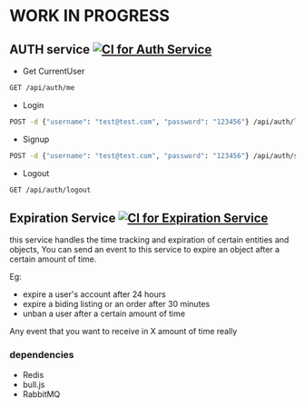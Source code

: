 # WORK IN PROGRESS

## AUTH service [![CI for Auth Service](https://github.com/darklight147/microservices-POC/actions/workflows/auth-ci.yml/badge.svg)](https://github.com/darklight147/microservices-POC/actions/workflows/auth-ci.yml)

- Get CurrentUser

```bash
GET /api/auth/me
```

- Login

```bash
POST -d {"username": "test@test.com", "password": "123456"} /api/auth/login
```

- Signup

```bash
POST -d {"username": "test@test.com", "password": "123456"} /api/auth/signup
```

- Logout

```bash
GET /api/auth/logout
```

## Expiration Service [![CI for Expiration Service](https://github.com/darklight147/microservices-POC/actions/workflows/expiration-ci.yml/badge.svg)](https://github.com/darklight147/microservices-POC/actions/workflows/expiration-ci.yml)

this service handles the time tracking and expiration of certain entities and objects, You can send an event to this service to expire an object after a certain amount of time.

Eg:

- expire a user's account after 24 hours
- expire a biding listing or an order after 30 minutes
- unban a user after a certain amount of time

Any event that you want to receive in X amount of time really

### dependencies

- Redis
- bull.js
- RabbitMQ
